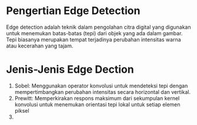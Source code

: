 # Pengertian Edge Detection 
Edge detection adalah teknik dalam pengolahan citra digital yang digunakan untuk menemukan
batas-batas (tepi) dari objek yang ada dalam gambar. Tepi biasanya merupakan tempat 
terjadinya perubahan intensitas warna atau kecerahan yang tajam. 

# Jenis-Jenis Edge Dection
1. Sobel: Menggunakan operator konvolusi untuk mendeteksi tepi dengan mempertimbangkan 
perubahan intensitas secara horizontal dan vertikal.
2. Prewitt: Memperkirakan respons maksimum dari sekumpulan kernel konvolusi untuk menemukan 
orientasi tepi lokal untuk setiap elemen piksel 
3. 